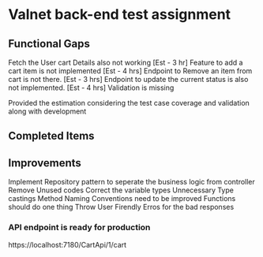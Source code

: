 # Valnet back-end test assignment

## Functional Gaps

Fetch the User cart Details also not working [Est - 3 hr]
Feature to add a cart item is not implemented [Est - 4 hrs]
Endpoint to Remove an item from cart is not there. [Est - 3 hrs]
Endpoint to update the current status is also not implemented. [Est - 4 hrs]
Validation is missing

Provided the estimation considering the test case coverage and validation along with development

## Completed Items


## Improvements
Implement Repository pattern to seperate the business logic from controller
Remove Unused codes
Correct the variable types 
Unnecessary Type castings
Method Naming Conventions need to be improved
Functions should do one thing
Throw User Firendly Erros for the bad responses



### API endpoint is ready for production
https://localhost:7180/CartApi/1/cart

